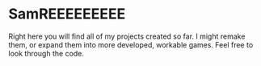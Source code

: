 # SamREEEEEEEEE
Right here you will find all of my projects created so far.
I might remake them, or expand them into more developed, workable games.
Feel free to look through the code.
